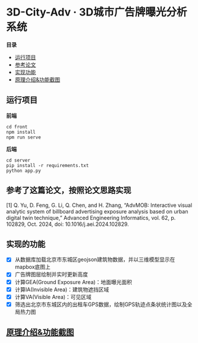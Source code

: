 # 3D-City-Adv · 3D城市广告牌曝光分析系统
**目录**
- [运行项目](#运行项目)
- [参考论文](#参考论文)
- [实现功能](#实现功能)
- [原理介绍&功能截图](#原理介绍&功能截图)

## 运行项目
**前端**
```
cd front
npm install
npm run serve
```

**后端**
```
cd server
pip install -r requirements.txt
python app.py
```

## 参考了这篇论文，按照论文思路实现
[1] Q. Yu, D. Feng, G. Li, Q. Chen, and H. Zhang, “AdvMOB: Interactive visual analytic system of billboard advertising exposure analysis based on urban digital twin technique,” Advanced Engineering Informatics, vol. 62, p. 102829, Oct. 2024, doi: 10.1016/j.aei.2024.102829.

## 实现的功能
- [x] 从数据库加载北京市东城区geojson建筑物数据，并以三维模型显示在mapbox底图上
- [x] 广告牌图层绘制并实时更新高度
- [x] 计算GEA(Ground Exposure Area)：地面曝光面积
- [x] 计算IA(Invisible Area)：建筑物遮挡区域
- [x] 计算VA(Visible Area)：可见区域
- [x] 筛选出北京市东城区内的出租车GPS数据，绘制GPS轨迹点条状统计图以及全局热力图

## [原理介绍&功能截图](misc/原理介绍.md)